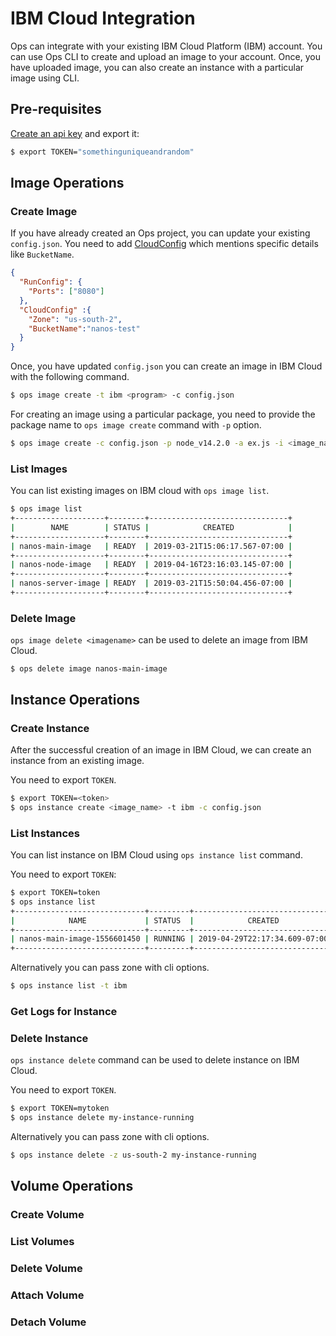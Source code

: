IBM Cloud Integration
========================

Ops can integrate with your existing IBM Cloud Platform (IBM) account. You can use Ops CLI to create and upload an image to your account.
Once, you have uploaded image, you can also create an instance with a particular image using CLI.

## Pre-requisites

[Create an api key](https://cloud.ibm.com/iam/apikeys) and export it:

```sh
$ export TOKEN="somethinguniqueandrandom"
```

## Image Operations
### Create Image

If you have already created an Ops project, you can update your existing `config.json`.
You need to add [CloudConfig](configuration.md#cloudconfig) which mentions specific details like  `BucketName`.

```json
{
  "RunConfig": {
    "Ports": ["8080"]
  },
  "CloudConfig" :{
    "Zone": "us-south-2",
    "BucketName":"nanos-test"
  }
}
```

Once, you have updated `config.json` you can create an image in IBM Cloud with the following command.

```sh
$ ops image create -t ibm <program> -c config.json
```

For creating an image using a particular package, you need to provide the package name to `ops image create` command with `-p` option.

```sh
$ ops image create -c config.json -p node_v14.2.0 -a ex.js -i <image_name> -t ibm
```

### List Images

You can list existing images on IBM cloud with `ops image list`.

```sh
$ ops image list
+--------------------+--------+-------------------------------+
|        NAME        | STATUS |            CREATED            |
+--------------------+--------+-------------------------------+
| nanos-main-image   | READY  | 2019-03-21T15:06:17.567-07:00 |
+--------------------+--------+-------------------------------+
| nanos-node-image   | READY  | 2019-04-16T23:16:03.145-07:00 |
+--------------------+--------+-------------------------------+
| nanos-server-image | READY  | 2019-03-21T15:50:04.456-07:00 |
+--------------------+--------+-------------------------------+
```

### Delete Image

`ops image delete <imagename>` can be used to delete an image from IBM Cloud.

```
$ ops delete image nanos-main-image
```

## Instance Operations
### Create Instance

After the successful creation of an image in IBM Cloud, we can create an instance from an existing image.

You need to export `TOKEN`.

```sh
$ export TOKEN=<token>
$ ops instance create <image_name> -t ibm -c config.json
```

### List Instances

You can list instance on IBM Cloud using `ops instance list` command.

You need to export `TOKEN`:

```sh
$ export TOKEN=token
$ ops instance list
+-----------------------------+---------+-------------------------------+-------------+--------------+
|            NAME             | STATUS  |            CREATED            | PRIVATE IPS |  PUBLIC IPS  |
+-----------------------------+---------+-------------------------------+-------------+--------------+
| nanos-main-image-1556601450 | RUNNING | 2019-04-29T22:17:34.609-07:00 | 10.240.0.40 | 34.83.204.40 |
+-----------------------------+---------+-------------------------------+-------------+--------------+
```

Alternatively you can pass zone with cli options.
```sh
$ ops instance list -t ibm
```

### Get Logs for Instance

### Delete Instance

`ops instance delete` command can be used to delete instance on IBM
Cloud.

You need to export `TOKEN`.

```sh
$ export TOKEN=mytoken
$ ops instance delete my-instance-running
```

Alternatively you can pass zone with cli options.
```sh
$ ops instance delete -z us-south-2 my-instance-running
```

## Volume Operations
### Create Volume

### List Volumes

### Delete Volume

### Attach Volume

### Detach Volume
